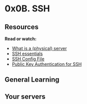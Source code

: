# 0x0B. SSH

## Resources

**Read or watch:**

* [What is a (physical) server](https://www.en.wikipedia.org/wiki/Server_%28computing%29#Hardware_requirement)
* [SSH essentials](https://www.digitalocean.com/community/tutorials/ssh-essentials-working-with-ssh-servers-client-and-keys)
* [SSH Config File](https://www.ssh.com/academy/ssh/config)
* [Public Key Authentication for SSH](https://www.ssh.com/academy/ssh/public-key-authentication)

## General Learning

## Your servers
